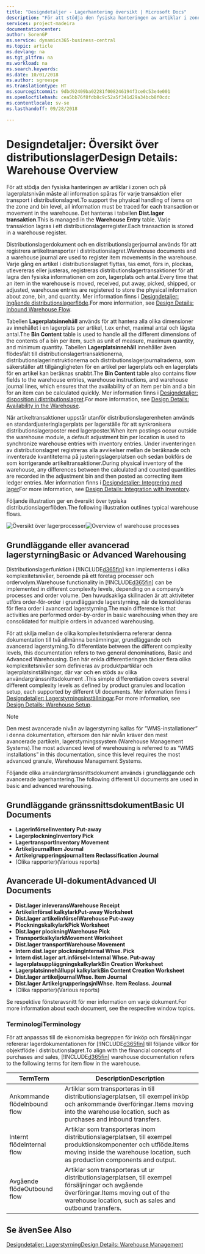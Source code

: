 ```yaml
---
title: "Designdetaljer - Lagerhantering översikt | Microsoft Docs"
description: "För att stödja den fysiska hanteringen av artiklar i zonen och på lagerplatsnivån måste all information spåras för varje transaktion eller transport i distributionslagret. Det hanteras i tabellen **Dist.lager transaktion**. Varje transaktion lagras i ett distributionslagerregister."
services: project-madeira
documentationcenter: 
author: SorenGP
ms.service: dynamics365-business-central
ms.topic: article
ms.devlang: na
ms.tgt_pltfrm: na
ms.workload: na
ms.search.keywords: 
ms.date: 10/01/2018
ms.author: sgroespe
ms.translationtype: HT
ms.sourcegitcommit: 9dbd92409ba02281f008246194f3ce0c53e4e001
ms.openlocfilehash: cea5bb76f8fdb8c9c52a5f341d29a34bcb8f0cdc
ms.contentlocale: sv-se
ms.lasthandoff: 09/28/2018

---
```

# <a name="design-details-warehouse-overview"></a><span data-ttu-id="7b397-105">Designdetaljer: Översikt över distributionslager</span><span class="sxs-lookup"><span data-stu-id="7b397-105">Design Details: Warehouse Overview</span></span>
<span data-ttu-id="7b397-106">För att stödja den fysiska hanteringen av artiklar i zonen och på lagerplatsnivån måste all information spåras för varje transaktion eller transport i distributionslagret.</span><span class="sxs-lookup"><span data-stu-id="7b397-106">To support the physical handling of items on the zone and bin level, all information must be traced for each transaction or movement in the warehouse.</span></span> <span data-ttu-id="7b397-107">Det hanteras i tabellen **Dist.lager transaktion**.</span><span class="sxs-lookup"><span data-stu-id="7b397-107">This is managed in the **Warehouse Entry** table.</span></span> <span data-ttu-id="7b397-108">Varje transaktion lagras i ett distributionslagerregister.</span><span class="sxs-lookup"><span data-stu-id="7b397-108">Each transaction is stored in a warehouse register.</span></span>  

<span data-ttu-id="7b397-109">Distributionslagerdokument och en distributionslagerjournal används för att registrera artikeltransporter i distributionslagret.</span><span class="sxs-lookup"><span data-stu-id="7b397-109">Warehouse documents and a warehouse journal are used to register item movements in the warehouse.</span></span> <span data-ttu-id="7b397-110">Varje gång en artikel i distributionslagret flyttas, tas emot, förs in, plockas, utlevereras eller justeras, registreras distributionslagertransaktioner för att lagra den fysiska informationen om zon, lagerplats och antal.</span><span class="sxs-lookup"><span data-stu-id="7b397-110">Every time that an item in the warehouse is moved, received, put away, picked, shipped, or adjusted, warehouse entries are registered to store the physical information about zone, bin, and quantity.</span></span> <span data-ttu-id="7b397-111">Mer information finns i [Designdetaljer: Ingående distributionslagerflöde](design-details-outbound-warehouse-flow.md).</span><span class="sxs-lookup"><span data-stu-id="7b397-111">For more information, see [Design Details: Inbound Warehouse Flow](design-details-outbound-warehouse-flow.md).</span></span>  

<span data-ttu-id="7b397-112">Tabellen **Lagerplatsinnehåll** används för att hantera alla olika dimensioner av innehållet i en lagerplats per artikel, t.ex enhet, maximal antal och lägsta antal.</span><span class="sxs-lookup"><span data-stu-id="7b397-112">The **Bin Content** table is used to handle all the different dimensions of the contents of a bin per item, such as unit of measure, maximum quantity, and minimum quantity.</span></span> <span data-ttu-id="7b397-113">Tabellen **Lagerplatsinnehåll** innehåller även flödesfält till distributionslagertransaktionerna, distributionslagerinstruktionerna och distributionslagerjournalraderna, som säkerställer att tillgängligheten för en artikel per lagerplats och en lagerplats för en artikel kan beräknas snabbt.</span><span class="sxs-lookup"><span data-stu-id="7b397-113">The **Bin Content** table also contains flow fields to the warehouse entries, warehouse instructions, and warehouse journal lines, which ensures that the availability of an item per bin and a bin for an item can be calculated quickly.</span></span> <span data-ttu-id="7b397-114">Mer information finns i [Designdetaljer: disposition i distributionslagret](design-details-availability-in-the-warehouse.md).</span><span class="sxs-lookup"><span data-stu-id="7b397-114">For more information, see [Design Details: Availability in the Warehouse](design-details-availability-in-the-warehouse.md).</span></span>  

<span data-ttu-id="7b397-115">När artikeltransaktioner uppstår utanför distributionslagerenheten används en standardjusteringlagerplats per lagerställe för att synkronisera distributionslagerposter med lagerposter.</span><span class="sxs-lookup"><span data-stu-id="7b397-115">When item postings occur outside the warehouse module, a default adjustment bin per location is used to synchronize warehouse entries with inventory entries.</span></span> <span data-ttu-id="7b397-116">Under inventeringen av distributionslagret registreras alla avvikelser mellan de beräknade och inventerade kvantiteterna på justeringslagerplatsen och sedan bokförs de som korrigerande artikeltransaktioner.</span><span class="sxs-lookup"><span data-stu-id="7b397-116">During physical inventory of the warehouse, any differences between the calculated and counted quantities are recorded in the adjustment bin and then posted as correcting item ledger entries.</span></span> <span data-ttu-id="7b397-117">Mer information finns i [Designdetaljer: Integrering med lager](design-details-integration-with-inventory.md)</span><span class="sxs-lookup"><span data-stu-id="7b397-117">For more information, see [Design Details: Integration with Inventory](design-details-integration-with-inventory.md).</span></span>  

<span data-ttu-id="7b397-118">Följande illustration ger en översikt över typiska distributionslagerflöden.</span><span class="sxs-lookup"><span data-stu-id="7b397-118">The following illustration outlines typical warehouse flows.</span></span>  

<span data-ttu-id="7b397-119">![Översikt över lagerprocesser](media/design_details_warehouse_management_overview.png "Översikt över lagerprocesser")</span><span class="sxs-lookup"><span data-stu-id="7b397-119">![Overview of warehouse processes](media/design_details_warehouse_management_overview.png "Overview of warehouse processes")</span></span>  

## <a name="basic-or-advanced-warehousing"></a><span data-ttu-id="7b397-120">Grundläggande eller avancerad lagerstyrning</span><span class="sxs-lookup"><span data-stu-id="7b397-120">Basic or Advanced Warehousing</span></span>  
<span data-ttu-id="7b397-121">Distributionslagerfunktion i [!INCLUDE[d365fin](includes/d365fin_md.md)] kan implementeras i olika komplexitetsnivåer, beroende på ett företag processer och ordervolym.</span><span class="sxs-lookup"><span data-stu-id="7b397-121">Warehouse functionality in [!INCLUDE[d365fin](includes/d365fin_md.md)] can be implemented in different complexity levels, depending on a company’s processes and order volume.</span></span> <span data-ttu-id="7b397-122">Den huvudsakliga skillnaden är att aktiviteter utförs order-för-order i grundläggande lagerstyrning, när de konsolideras för flera order i avancerad lagerstyrning.</span><span class="sxs-lookup"><span data-stu-id="7b397-122">The main difference is that activities are performed order-by-order in basic warehousing when they are consolidated for multiple orders in advanced warehousing.</span></span>  

 <span data-ttu-id="7b397-123">För att skilja mellan de olika komplexitetsnivåerna refererar denna dokumentation till två allmänna benämningar, grundläggande och avancerad lagerstyrning.</span><span class="sxs-lookup"><span data-stu-id="7b397-123">To differentiate between the different complexity levels, this documentation refers to two general denominations, Basic and Advanced Warehousing.</span></span> <span data-ttu-id="7b397-124">Den här enkla differentieringen täcker flera olika komplexitetsnivåer som definieras av produktpartiklar och lagerplatsinställningar, där var och en stöds av olika användargränssnittsdokument .</span><span class="sxs-lookup"><span data-stu-id="7b397-124">This simple differentiation covers several different complexity levels as defined by product granules and location setup, each supported by different UI documents.</span></span> <span data-ttu-id="7b397-125">Mer information finns i [Designdetaljer: Lagerstyrningsinställningar](design-details-warehouse-setup.md).</span><span class="sxs-lookup"><span data-stu-id="7b397-125">For more information, see [Design Details: Warehouse Setup](design-details-warehouse-setup.md).</span></span>  

> [!NOTE]  
>  <span data-ttu-id="7b397-126">Den mest avancerade nivån av lagerstyrning kallas för ”WMS-installationer” i denna dokumentation, eftersom den här nivån kräver den mest avancerade partikeln, lagerstyrningssystem (Warehouse Management Systems).</span><span class="sxs-lookup"><span data-stu-id="7b397-126">The most advanced level of warehousing is referred to as “WMS installations” in this documentation, since this level requires the most advanced granule, Warehouse Management Systems.</span></span>  

 <span data-ttu-id="7b397-127">Följande olika användargränssnittsdokument används i grundläggande och avancerade lagerhantering.</span><span class="sxs-lookup"><span data-stu-id="7b397-127">The following different UI documents are used in basic and advanced warehousing.</span></span>  

## <a name="basic-ui-documents"></a><span data-ttu-id="7b397-128">Grundläggande gränssnittsdokument</span><span class="sxs-lookup"><span data-stu-id="7b397-128">Basic UI Documents</span></span>  

-   <span data-ttu-id="7b397-129">**Lagerinförsel**</span><span class="sxs-lookup"><span data-stu-id="7b397-129">**Inventory Put-away**</span></span>  
-   <span data-ttu-id="7b397-130">**Lagerplockning**</span><span class="sxs-lookup"><span data-stu-id="7b397-130">**Inventory Pick**</span></span>  
-   <span data-ttu-id="7b397-131">**Lagertransport**</span><span class="sxs-lookup"><span data-stu-id="7b397-131">**Inventory Movement**</span></span>  
-   <span data-ttu-id="7b397-132">**Artikeljournal**</span><span class="sxs-lookup"><span data-stu-id="7b397-132">**Item Journal**</span></span>  
-   <span data-ttu-id="7b397-133">**Artikelgrupperingsjournal**</span><span class="sxs-lookup"><span data-stu-id="7b397-133">**Item Reclassification Journal**</span></span>  
-   <span data-ttu-id="7b397-134">(Olika rapporter)</span><span class="sxs-lookup"><span data-stu-id="7b397-134">(Various reports)</span></span>  

## <a name="advanced-ui-documents"></a><span data-ttu-id="7b397-135">Avancerade UI-dokument</span><span class="sxs-lookup"><span data-stu-id="7b397-135">Advanced UI Documents</span></span>  

-   <span data-ttu-id="7b397-136">**Dist.lager inleverans**</span><span class="sxs-lookup"><span data-stu-id="7b397-136">**Warehouse Receipt**</span></span>  
-   <span data-ttu-id="7b397-137">**Artikelinförsel kalkylark**</span><span class="sxs-lookup"><span data-stu-id="7b397-137">**Put-away Worksheet**</span></span>  
-   <span data-ttu-id="7b397-138">**Dist.lager artikelinförsel**</span><span class="sxs-lookup"><span data-stu-id="7b397-138">**Warehouse Put-away**</span></span>  
-   <span data-ttu-id="7b397-139">**Plockningskalkylark**</span><span class="sxs-lookup"><span data-stu-id="7b397-139">**Pick Worksheet**</span></span>  
-   <span data-ttu-id="7b397-140">**Dist.lager plockning**</span><span class="sxs-lookup"><span data-stu-id="7b397-140">**Warehouse Pick**</span></span>  
-   <span data-ttu-id="7b397-141">**Transportkalkylark**</span><span class="sxs-lookup"><span data-stu-id="7b397-141">**Movement Worksheet**</span></span>  
-   <span data-ttu-id="7b397-142">**Dist.lager transport**</span><span class="sxs-lookup"><span data-stu-id="7b397-142">**Warehouse Movement**</span></span>  
-   <span data-ttu-id="7b397-143">**Intern dist.lager plockning**</span><span class="sxs-lookup"><span data-stu-id="7b397-143">**Internal Whse. Pick**</span></span>  
-   <span data-ttu-id="7b397-144">**Intern dist.lager art.införsel<**</span><span class="sxs-lookup"><span data-stu-id="7b397-144">**Internal Whse. Put-away**</span></span>  
-   <span data-ttu-id="7b397-145">**lagerplatsuppläggningskalkylark**</span><span class="sxs-lookup"><span data-stu-id="7b397-145">**Bin Creation Worksheet**</span></span>  
-   <span data-ttu-id="7b397-146">**Lagerplatsinnehålluppl kalkylark**</span><span class="sxs-lookup"><span data-stu-id="7b397-146">**Bin Content Creation Worksheet**</span></span>  
-   <span data-ttu-id="7b397-147">**Dist.lager artikeljournal**</span><span class="sxs-lookup"><span data-stu-id="7b397-147">**Whse. Item Journal**</span></span>  
-   <span data-ttu-id="7b397-148">**Dist.lager Artikelgrupperingsjnl**</span><span class="sxs-lookup"><span data-stu-id="7b397-148">**Whse. Item Reclass. Journal**</span></span>  
-   <span data-ttu-id="7b397-149">(Olika rapporter)</span><span class="sxs-lookup"><span data-stu-id="7b397-149">(Various reports)</span></span>  

<span data-ttu-id="7b397-150">Se respektive fönsteravsnitt för mer information om varje dokument.</span><span class="sxs-lookup"><span data-stu-id="7b397-150">For more information about each document, see the respective window topics.</span></span>  

### <a name="terminology"></a><span data-ttu-id="7b397-151">Terminologi</span><span class="sxs-lookup"><span data-stu-id="7b397-151">Terminology</span></span>  
<span data-ttu-id="7b397-152">För att anpassas till de ekonomiska begreppen för inköp och försäljningar refererar lagerdokumentationen för [!INCLUDE[d365fin](includes/d365fin_md.md)] till följande villkor för objektflöde i distributionslagret.</span><span class="sxs-lookup"><span data-stu-id="7b397-152">To align with the financial concepts of purchases and sales, [!INCLUDE[d365fin](includes/d365fin_md.md)] warehouse documentation refers to the following terms for item flow in the warehouse.</span></span>  

|<span data-ttu-id="7b397-153">Term</span><span class="sxs-lookup"><span data-stu-id="7b397-153">Term</span></span>|<span data-ttu-id="7b397-154">Description</span><span class="sxs-lookup"><span data-stu-id="7b397-154">Description</span></span>|  
|----------|---------------------------------------|  
|<span data-ttu-id="7b397-155">Ankommande flöde</span><span class="sxs-lookup"><span data-stu-id="7b397-155">Inbound flow</span></span>|<span data-ttu-id="7b397-156">Artiklar som transporteras in till distributionslagerplatsen, till exempel inköp och ankommande överföringar.</span><span class="sxs-lookup"><span data-stu-id="7b397-156">Items moving into the warehouse location, such as purchases and inbound transfers.</span></span>|  
|<span data-ttu-id="7b397-157">Internt flöde</span><span class="sxs-lookup"><span data-stu-id="7b397-157">Internal flow</span></span>|<span data-ttu-id="7b397-158">Artiklar som transporteras inom distributionslagerplatsen, till exempel produktionskomponenter och utflöde.</span><span class="sxs-lookup"><span data-stu-id="7b397-158">Items moving inside the warehouse location, such as production components and output.</span></span>|  
|<span data-ttu-id="7b397-159">Avgående flöde</span><span class="sxs-lookup"><span data-stu-id="7b397-159">Outbound flow</span></span>|<span data-ttu-id="7b397-160">Artiklar som transporteras ut ur distributionslagerplatsen, till exempel försäljningar och avgående överföringar.</span><span class="sxs-lookup"><span data-stu-id="7b397-160">Items moving out of the warehouse location, such as sales and outbound transfers.</span></span>|  

## <a name="see-also"></a><span data-ttu-id="7b397-161">Se även</span><span class="sxs-lookup"><span data-stu-id="7b397-161">See Also</span></span>  
 [<span data-ttu-id="7b397-162">Designdetaljer: Lagerstyrning</span><span class="sxs-lookup"><span data-stu-id="7b397-162">Design Details: Warehouse Management</span></span>](design-details-warehouse-management.md)

